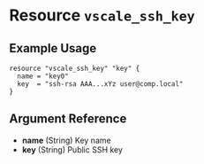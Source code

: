 # Resource `vscale_ssh_key`

## Example Usage

```hcl
resource "vscale_ssh_key" "key" {
  name = "key0"
  key  = "ssh-rsa AAA...xYz user@comp.local"
}
```

## Argument Reference

- **name** (String) Key name
- **key** (String) Public SSH key

